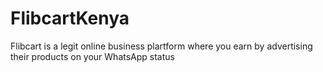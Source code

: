 # FlibcartKenya
Flibcart is a legit online business plartform where you earn by advertising their products on your WhatsApp status
